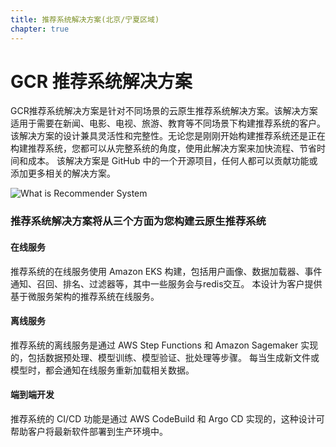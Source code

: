 ```yaml
---
title: 推荐系统解决方案(北京/宁夏区域)
chapter: true
---
```


# GCR 推荐系统解决方案

GCR推荐系统解决方案是针对不同场景的云原生推荐系统解决方案。该解决方案适用于需要在新闻、电影、电视、旅游、教育等不同场景下构建推荐系统的客户。 该解决方案的设计兼具灵活性和完整性。无论您是刚刚开始构建推荐系统还是正在构建推荐系统，您都可以从完整系统的角度，使用此解决方案来加快流程、节省时间和成本。 该解决方案是 GitHub 中的一个开源项目，任何人都可以贡献功能或添加更多相关的解决方案。

![What is Recommender System](/images/what-is-recsys.png)

### 推荐系统解决方案将从三个方面为您构建云原生推荐系统 

#### 在线服务

推荐系统的在线服务使用 Amazon EKS 构建，包括用户画像、数据加载器、事件通知、召回、排名、过滤器等，其中一些服务会与redis交互。 本设计为客户提供基于微服务架构的推荐系统在线服务。

#### 离线服务

推荐系统的离线服务是通过 AWS Step Functions 和 Amazon Sagemaker 实现的，包括数据预处理、模型训练、模型验证、批处理等步骤。 每当生成新文件或模型时，都会通知在线服务重新加载相关数据。

#### 端到端开发

推荐系统的 CI/CD 功能是通过 AWS CodeBuild 和 Argo CD 实现的，这种设计可帮助客户将最新软件部署到生产环境中。 



